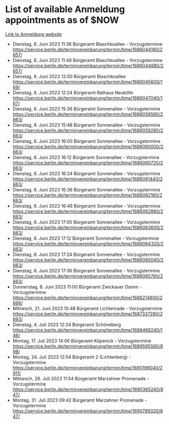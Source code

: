 # List of available Anmeldung appointments as of $NOW
[Link to Anmeldung website](https://service.berlin.de/terminvereinbarung/termin/tag.php?termin=1&anliegen[]=120686&dienstleisterlist=122210,122217,327316,122219,327312,122227,327314,122231,327346,122243,327348,122254,122252,329742,122260,329745,122262,329748,122271,327278,122273,327274,122277,327276,330436,122280,327294,122282,327290,122284,327292,122291,327270,122285,327266,122286,327264,122296,327268,150230,329760,122297,327286,122294,327284,122312,329763,122314,329775,122304,327330,122311,327334,122309,327332,317869,122281,327352,122279,329772,122283,122276,327324,122274,327326,122267,329766,122246,327318,122251,327320,122257,327322,122208,327298,122226,327300&herkunft=http%3A%2F%2Fservice.berlin.de%2Fdienstleistung%2F120686%2F)
- Dienstag, 6. Juni 2023 11:36 Bürgeramt Blaschkoallee - Vorzugstermine https://service.berlin.de/terminvereinbarung/termin/time/1686044160/2857/
- Dienstag, 6. Juni 2023 11:48 Bürgeramt Blaschkoallee - Vorzugstermine https://service.berlin.de/terminvereinbarung/termin/time/1686044880/2857/
- Dienstag, 6. Juni 2023 12:00 Bürgeramt Blaschkoallee https://service.berlin.de/terminvereinbarung/termin/time/1686045600/169/
- Dienstag, 6. Juni 2023 12:24 Bürgeramt Rathaus Neukölln https://service.berlin.de/terminvereinbarung/termin/time/1686047040/167/
- Dienstag, 6. Juni 2023 15:36 Bürgeramt Sonnenallee - Vorzugstermine https://service.berlin.de/terminvereinbarung/termin/time/1686058560/2863/
- Dienstag, 6. Juni 2023 15:48 Bürgeramt Sonnenallee - Vorzugstermine https://service.berlin.de/terminvereinbarung/termin/time/1686059280/2863/
- Dienstag, 6. Juni 2023 16:00 Bürgeramt Sonnenallee - Vorzugstermine https://service.berlin.de/terminvereinbarung/termin/time/1686060000/2863/
- Dienstag, 6. Juni 2023 16:12 Bürgeramt Sonnenallee - Vorzugstermine https://service.berlin.de/terminvereinbarung/termin/time/1686060720/2863/
- Dienstag, 6. Juni 2023 16:24 Bürgeramt Sonnenallee - Vorzugstermine https://service.berlin.de/terminvereinbarung/termin/time/1686061440/2863/
- Dienstag, 6. Juni 2023 16:36 Bürgeramt Sonnenallee - Vorzugstermine https://service.berlin.de/terminvereinbarung/termin/time/1686062160/2863/
- Dienstag, 6. Juni 2023 16:48 Bürgeramt Sonnenallee - Vorzugstermine https://service.berlin.de/terminvereinbarung/termin/time/1686062880/2863/
- Dienstag, 6. Juni 2023 17:00 Bürgeramt Sonnenallee - Vorzugstermine https://service.berlin.de/terminvereinbarung/termin/time/1686063600/2863/
- Dienstag, 6. Juni 2023 17:12 Bürgeramt Sonnenallee - Vorzugstermine https://service.berlin.de/terminvereinbarung/termin/time/1686064320/2863/
- Dienstag, 6. Juni 2023 17:24 Bürgeramt Sonnenallee - Vorzugstermine https://service.berlin.de/terminvereinbarung/termin/time/1686065040/2863/
- Dienstag, 6. Juni 2023 17:36 Bürgeramt Sonnenallee - Vorzugstermine https://service.berlin.de/terminvereinbarung/termin/time/1686065760/2863/
- Donnerstag, 8. Juni 2023 11:00 Bürgeramt Zwickauer Damm - Vorzugstermine https://service.berlin.de/terminvereinbarung/termin/time/1686214800/2866/
- Mittwoch, 21. Juni 2023 10:48 Bürgeramt Lichtenrade - Vorzugstermine https://service.berlin.de/terminvereinbarung/termin/time/1687337280/2893/
- Dienstag, 4. Juli 2023 12:24 Bürgeramt Schöneberg https://service.berlin.de/terminvereinbarung/termin/time/1688466240/146/
- Montag, 17. Juli 2023 14:06 Bürgeramt Köpenick - Vorzugstermine https://service.berlin.de/terminvereinbarung/termin/time/1689595560/898/
- Montag, 24. Juli 2023 12:54 Bürgeramt 2 (Lichtenberg) - Vorzugstermine https://service.berlin.de/terminvereinbarung/termin/time/1690196040/2911/
- Mittwoch, 26. Juli 2023 11:54 Bürgeramt Marzahner Promenade - Vorzugstermine https://service.berlin.de/terminvereinbarung/termin/time/1690365240/847/
- Montag, 31. Juli 2023 09:42 Bürgeramt Marzahner Promenade - Vorzugstermine https://service.berlin.de/terminvereinbarung/termin/time/1690789320/847/

